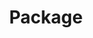 ---
title: Package
tags: ["package"]
icon: package
svg: '<svg xmlns="http://www.w3.org/2000/svg" width="24" height="24" fill="none" viewBox="0 0 24 24" stroke-width="1.5" stroke-linecap="round" stroke-linejoin="round" stroke="currentColor"><path d="m12 21 8.131-4.208c.316-.164.474-.245.589-.366a1 1 0 0 0 .226-.373c.054-.159.054-.336.054-.692V7.533M12 21l-8.131-4.208c-.316-.164-.474-.245-.589-.366a1.009 1.009 0 0 1-.226-.373C3 15.894 3 15.716 3 15.359V7.533M12 21v-9.063m9-4.404-9 4.404m9-4.404-4.5-2.33M3 7.534l8.269-4.28c.268-.138.401-.208.542-.235a.994.994 0 0 1 .378 0c.14.027.274.097.541.235l3.77 1.95M3 7.534l4.5 2.202m4.5 2.202L7.5 9.735m0 0 9-4.531m-9 4.531v2.202"/></svg>'
---